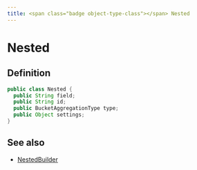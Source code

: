 ```yaml
---
title: <span class="badge object-type-class"></span> Nested
---
```

# <span class="badge object-type-class"></span> Nested

## Definition

```java
public class Nested {
  public String field;
  public String id;
  public BucketAggregationType type;
  public Object settings;
}
```
## See also

 * <span class="badge builder"></span> [NestedBuilder](./builder-NestedBuilder.md)
